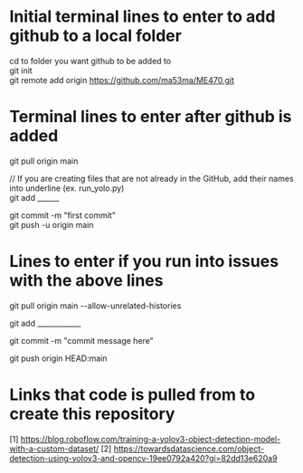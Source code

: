 # Initial terminal lines to enter to add github to a local folder
cd to folder you want github to be added to  
git init  
git remote add origin https://github.com/ma53ma/ME470.git  

# Terminal lines to enter after github is added
git pull origin main

// If you are creating files that are not already in the GitHub, add their names into underline (ex. run_yolo.py)  
git add ______

git commit -m "first commit"  
git push -u origin main

# Lines to enter if you run into issues with the above lines
git pull origin main --allow-unrelated-histories  

git add ____________  

git commit -m "commit message here"  

git push origin HEAD:main  




# Links that code is pulled from to create this repository 
[1] https://blog.roboflow.com/training-a-yolov3-object-detection-model-with-a-custom-dataset/ 
[2] https://towardsdatascience.com/object-detection-using-yolov3-and-opencv-19ee0792a420?gi=82dd13e620a9 
